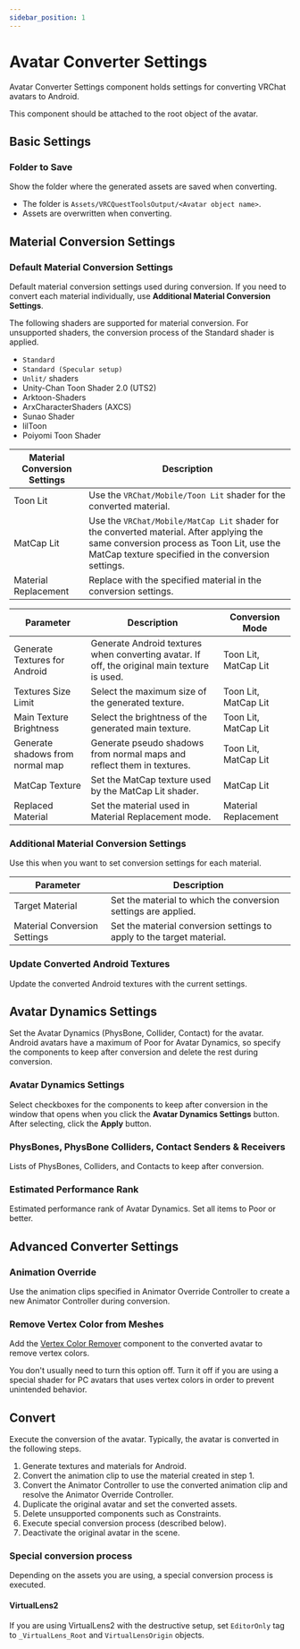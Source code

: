 ```yaml
---
sidebar_position: 1
---
```


# Avatar Converter Settings

Avatar Converter Settings component holds settings for converting VRChat avatars to Android.

This component should be attached to the root object of the avatar.

## Basic Settings

### Folder to Save

Show the folder where the generated assets are saved when converting.

- The folder is `Assets/VRCQuestToolsOutput/<Avatar object name>`.
- Assets are overwritten when converting.

## Material Conversion Settings

### Default Material Conversion Settings

Default material conversion settings used during conversion.
If you need to convert each material individually, use **Additional Material Conversion Settings**.

The following shaders are supported for material conversion. For unsupported shaders, the conversion process of the Standard shader is applied.

- `Standard`
- `Standard (Specular setup)`
- `Unlit/` shaders
- Unity-Chan Toon Shader 2.0 (UTS2)
- Arktoon-Shaders
- ArxCharacterShaders (AXCS)
- Sunao Shader
- lilToon
- Poiyomi Toon Shader

| Material Conversion Settings | Description |
|---|---|
| Toon Lit | Use the `VRChat/Mobile/Toon Lit` shader for the converted material. |
| MatCap Lit | Use the `VRChat/Mobile/MatCap Lit` shader for the converted material. After applying the same conversion process as Toon Lit, use the MatCap texture specified in the conversion settings. |
| Material Replacement | Replace with the specified material in the conversion settings. |

| Parameter | Description | Conversion Mode |
|---|---|---|
| Generate Textures for Android | Generate Android textures when converting avatar. If off, the original main texture is used. | Toon Lit, MatCap Lit |
| Textures Size Limit | Select the maximum size of the generated texture. | Toon Lit, MatCap Lit |
| Main Texture Brightness | Select the brightness of the generated main texture. | Toon Lit, MatCap Lit |
| Generate shadows from normal map | Generate pseudo shadows from normal maps and reflect them in textures. | Toon Lit, MatCap Lit |
| MatCap Texture | Set the MatCap texture used by the MatCap Lit shader. | MatCap Lit |
| Replaced Material | Set the material used in Material Replacement mode. | Material Replacement |

### Additional Material Conversion Settings

Use this when you want to set conversion settings for each material.

| Parameter | Description |
|---|---|
| Target Material | Set the material to which the conversion settings are applied. |
| Material Conversion Settings | Set the material conversion settings to apply to the target material. |

### Update Converted Android Textures

Update the converted Android textures with the current settings.

## Avatar Dynamics Settings

Set the Avatar Dynamics (PhysBone, Collider, Contact) for the avatar.
Android avatars have a maximum of Poor for Avatar Dynamics, so specify the components to keep after conversion and delete the rest during conversion.

### Avatar Dynamics Settings

Select checkboxes for the components to keep after conversion in the window that opens when you click the **Avatar Dynamics Settings** button.
After selecting, click the **Apply** button.

### PhysBones, PhysBone Colliders, Contact Senders & Receivers

Lists of PhysBones, Colliders, and Contacts to keep after conversion.

### Estimated Performance Rank

Estimated performance rank of Avatar Dynamics.
Set all items to Poor or better.

## Advanced Converter Settings

### Animation Override

Use the animation clips specified in Animator Override Controller to create a new Animator Controller during conversion.

### Remove Vertex Color from Meshes

Add the [Vertex Color Remover](./vertex-color-remover) component to the converted avatar to remove vertex colors.

You don't usually need to turn this option off. Turn it off if you are using a special shader for PC avatars that uses vertex colors in order to prevent unintended behavior.

## Convert

Execute the conversion of the avatar.
Typically, the avatar is converted in the following steps.

1. Generate textures and materials for Android.
2. Convert the animation clip to use the material created in step 1.
3. Convert the Animator Controller to use the converted animation clip and resolve the Animator Override Controller.
4. Duplicate the original avatar and set the converted assets.
5. Delete unsupported components such as Constraints.
6. Execute special conversion process (described below).
7. Deactivate the original avatar in the scene.

### Special conversion process

Depending on the assets you are using, a special conversion process is executed.

#### VirtualLens2

If you are using VirtualLens2 with the destructive setup, set `EditorOnly` tag to `_VirtualLens_Root` and `VirtualLensOrigin` objects.
